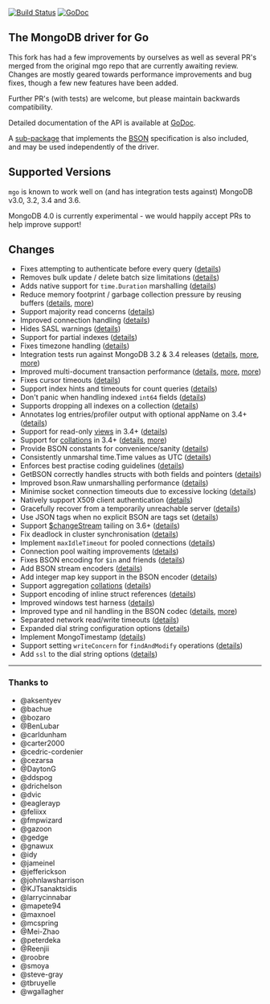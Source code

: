 [![Build Status](https://travis-ci.org/globalsign/mgo.svg?branch=master)](https://travis-ci.org/globalsign/mgo) [![GoDoc](https://godoc.org/github.com/xingxing/mgo?status.svg)](https://godoc.org/github.com/xingxing/mgo)

The MongoDB driver for Go
-------------------------

This fork has had a few improvements by ourselves as well as several PR's merged from the original mgo repo that are currently awaiting review.
Changes are mostly geared towards performance improvements and bug fixes, though a few new features have been added.

Further PR's (with tests) are welcome, but please maintain backwards compatibility.

Detailed documentation of the API is available at
[GoDoc](https://godoc.org/github.com/xingxing/mgo).

A [sub-package](https://godoc.org/github.com/xingxing/mgo/bson) that implements the [BSON](http://bsonspec.org) specification is also included, and may be used independently of the driver.

## Supported Versions

`mgo` is known to work well on (and has integration tests against) MongoDB v3.0, 3.2, 3.4 and 3.6. 

MongoDB 4.0 is currently experimental - we would happily accept PRs to help improve support!

## Changes
* Fixes attempting to authenticate before every query ([details](https://github.com/go-mgo/mgo/issues/254))
* Removes bulk update / delete batch size limitations ([details](https://github.com/go-mgo/mgo/issues/288))
* Adds native support for `time.Duration` marshalling ([details](https://github.com/go-mgo/mgo/pull/373))
* Reduce memory footprint / garbage collection pressure by reusing buffers ([details](https://github.com/go-mgo/mgo/pull/229), [more](https://github.com/xingxing/mgo/pull/56))
* Support majority read concerns ([details](https://github.com/xingxing/mgo/pull/2))
* Improved connection handling ([details](https://github.com/xingxing/mgo/pull/5))
* Hides SASL warnings ([details](https://github.com/xingxing/mgo/pull/7))
* Support for partial indexes ([details](https://github.com/domodwyer/mgo/commit/5efe8eccb028238d93c222828cae4806aeae9f51))
* Fixes timezone handling ([details](https://github.com/go-mgo/mgo/pull/464))
* Integration tests run against MongoDB 3.2 & 3.4 releases ([details](https://github.com/xingxing/mgo/pull/4), [more](https://github.com/xingxing/mgo/pull/24), [more](https://github.com/xingxing/mgo/pull/35))
* Improved multi-document transaction performance ([details](https://github.com/xingxing/mgo/pull/10), [more](https://github.com/xingxing/mgo/pull/11), [more](https://github.com/xingxing/mgo/pull/16))
* Fixes cursor timeouts ([details](https://jira.mongodb.org/browse/SERVER-24899))
* Support index hints and timeouts for count queries ([details](https://github.com/xingxing/mgo/pull/17))
* Don't panic when handling indexed `int64` fields ([details](https://github.com/go-mgo/mgo/issues/475))
* Supports dropping all indexes on a collection ([details](https://github.com/xingxing/mgo/pull/25))
* Annotates log entries/profiler output with optional appName on 3.4+ ([details](https://github.com/xingxing/mgo/pull/28))
* Support for read-only [views](https://docs.mongodb.com/manual/core/views/) in 3.4+ ([details](https://github.com/xingxing/mgo/pull/33))
* Support for [collations](https://docs.mongodb.com/manual/reference/collation/) in 3.4+ ([details](https://github.com/xingxing/mgo/pull/37), [more](https://github.com/xingxing/mgo/pull/166))
* Provide BSON constants for convenience/sanity ([details](https://github.com/xingxing/mgo/pull/41))
* Consistently unmarshal time.Time values as UTC ([details](https://github.com/xingxing/mgo/pull/42))
* Enforces best practise coding guidelines ([details](https://github.com/xingxing/mgo/pull/44))
* GetBSON correctly handles structs with both fields and pointers ([details](https://github.com/xingxing/mgo/pull/40))
* Improved bson.Raw unmarshalling performance ([details](https://github.com/xingxing/mgo/pull/49))
* Minimise socket connection timeouts due to excessive locking ([details](https://github.com/xingxing/mgo/pull/52))
* Natively support X509 client authentication ([details](https://github.com/xingxing/mgo/pull/55))
* Gracefully recover from a temporarily unreachable server ([details](https://github.com/xingxing/mgo/pull/69))
* Use JSON tags when no explicit BSON are tags set ([details](https://github.com/xingxing/mgo/pull/91))
* Support [$changeStream](https://docs.mongodb.com/manual/changeStreams/) tailing on 3.6+ ([details](https://github.com/xingxing/mgo/pull/97))
* Fix deadlock in cluster synchronisation ([details](https://github.com/xingxing/mgo/issues/120))
* Implement `maxIdleTimeout` for pooled connections ([details](https://github.com/xingxing/mgo/pull/116))
* Connection pool waiting improvements ([details](https://github.com/xingxing/mgo/pull/115))
* Fixes BSON encoding for `$in` and friends ([details](https://github.com/xingxing/mgo/pull/128))
* Add BSON stream encoders ([details](https://github.com/xingxing/mgo/pull/127))
* Add integer map key support in the BSON encoder ([details](https://github.com/xingxing/mgo/pull/140)) 
* Support aggregation [collations](https://docs.mongodb.com/manual/reference/collation/) ([details](https://github.com/xingxing/mgo/pull/144))
* Support encoding of inline struct references ([details](https://github.com/xingxing/mgo/pull/146))
* Improved windows test harness ([details](https://github.com/xingxing/mgo/pull/158))
* Improved type and nil handling in the BSON codec ([details](https://github.com/xingxing/mgo/pull/147/files), [more](https://github.com/xingxing/mgo/pull/181))
* Separated network read/write timeouts ([details](https://github.com/xingxing/mgo/pull/161))
* Expanded dial string configuration options ([details](https://github.com/xingxing/mgo/pull/162))
* Implement MongoTimestamp ([details](https://github.com/xingxing/mgo/pull/171))
* Support setting `writeConcern` for `findAndModify` operations ([details](https://github.com/xingxing/mgo/pull/185))
* Add `ssl` to the dial string options ([details](https://github.com/xingxing/mgo/pull/184))


---

### Thanks to
* @aksentyev
* @bachue
* @bozaro
* @BenLubar
* @carldunham
* @carter2000
* @cedric-cordenier
* @cezarsa
* @DaytonG
* @ddspog
* @drichelson
* @dvic
* @eaglerayp
* @feliixx
* @fmpwizard
* @gazoon
* @gedge
* @gnawux
* @idy
* @jameinel
* @jefferickson
* @johnlawsharrison
* @KJTsanaktsidis
* @larrycinnabar
* @mapete94
* @maxnoel
* @mcspring
* @Mei-Zhao
* @peterdeka
* @Reenjii
* @roobre
* @smoya
* @steve-gray
* @tbruyelle
* @wgallagher
